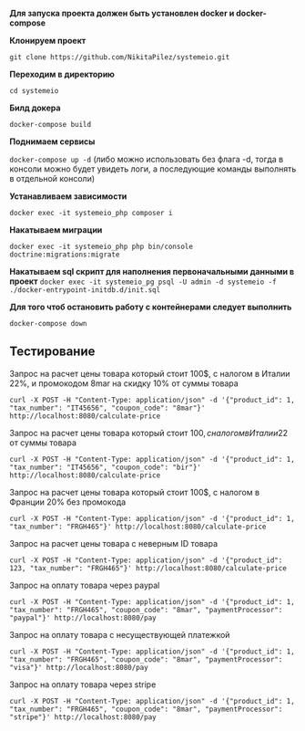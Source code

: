 **Для запуска проекта должен быть установлен docker и docker-compose**

**Клонируем проект**

`git clone https://github.com/NikitaPilez/systemeio.git`

**Переходим в директорию**

`cd systemeio`

**Билд докера**

`docker-compose build`

**Поднимаем сервисы**

`docker-compose up -d` (либо можно использовать без флага -d, тогда в консоли можно будет увидеть логи, а последующие команды выполнять в отдельной консоли)

**Устанавливаем зависимости**

`docker exec -it systemeio_php composer i`

**Накатываем миграции**

`docker exec -it systemeio_php php bin/console doctrine:migrations:migrate`

**Накатываем sql скрипт для наполнения первоначальными данными в проект**
`docker exec -it systemeio_pg psql -U admin -d systemeio -f ./docker-entrypoint-initdb.d/init.sql`

**Для того чтоб остановить работу с контейнерами следует выполнить**

`docker-compose down`

## **Тестирование**

Запрос на расчет цены товара который стоит 100$, с налогом в Италии 22%, и промокодом 8mar на скидку 10% от суммы товара

`curl -X POST -H "Content-Type: application/json" -d '{"product_id": 1, "tax_number": "IT45656", "coupon_code": "8mar"}' http://localhost:8080/calculate-price`

Запрос на расчет цены товара который стоит 100$, с налогом в Италии 22%, и промокодом bir на скидку 5$ от суммы товара

`curl -X POST -H "Content-Type: application/json" -d '{"product_id": 1, "tax_number": "IT45656", "coupon_code": "bir"}' http://localhost:8080/calculate-price`

Запрос на расчет цены товара который стоит 100$, с налогом в Франции 20% без промокода

`curl -X POST -H "Content-Type: application/json" -d '{"product_id": 1, "tax_number": "FRGH465"}' http://localhost:8080/calculate-price`

Запрос на расчет цены товара с неверным ID товара

`curl -X POST -H "Content-Type: application/json" -d '{"product_id": 123, "tax_number": "FRGH465"}' http://localhost:8080/calculate-price`

Запрос на оплату товара через paypal

`curl -X POST -H "Content-Type: application/json" -d '{"product_id": 1, "tax_number": "FRGH465", "coupon_code": "8mar", "paymentProcessor": "paypal"}' http://localhost:8080/pay`

Запрос на оплату товара с несуществующей платежкой

`curl -X POST -H "Content-Type: application/json" -d '{"product_id": 1, "tax_number": "FRGH465", "coupon_code": "8mar", "paymentProcessor": "visa"}' http://localhost:8080/pay`

Запрос на оплату товара через stripe

`curl -X POST -H "Content-Type: application/json" -d '{"product_id": 1, "tax_number": "FRGH465", "coupon_code": "8mar", "paymentProcessor": "stripe"}' http://localhost:8080/pay`
